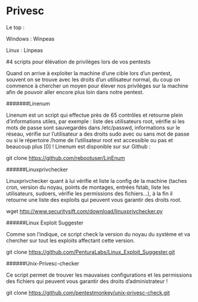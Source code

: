 # Privesc

Le top :

Windows : Winpeas

Linux : Linpeas


#4 scripts pour élévation de privilèges lors de vos pentests


Quand on arrive à exploiter la machine d’une cible lors d’un pentest, souvent on se trouve avec les droits d’un utilisateur normal, du coup on commence à chercher un moyen pour élever nos privilèges sur la machine afin de pouvoir aller encore plus loin dans notre pentest.


#######Linenum



Linenum est un script qui effectue près de 65 contrôles et retourne plein d’informations utiles, par exemple : liste des utilisateurs root, vérifie si les mots de passe sont sauvegardés dans /etc/passwd, informations sur le réseau, vérifie sur l’utilisateur a des droits sudo avec ou sans mot de passe ou si le répertoire /home de l’utilisateur root est accessible ou pas et beaucoup plus [0] ! Linenum est disponible sur sur Github :



git clone https://github.com/rebootuser/LinEnum

######Linuxprivchecker



Linuxprivchecker quant à lui vérifie et liste la config de la machine (taches cron, version du noyau, points de montages, entrées fstab, liste les utilisateurs, sudoers, vérifie les permissions des fichiers…), à la fin il retourne une liste des exploits qui peuvent vous garantir des droits root.


wget http://www.securitysift.com/download/linuxprivchecker.py


######Linux Exploit Suggester



Comme son l’indique, ce script check la version du noyau du système et va chercher sur tout les exploits affectant cette version. 


git clone https://github.com/PenturaLabs/Linux_Exploit_Suggester.git

######Unix-Privesc-checker



Ce script permet de trouver les mauvaises configurations et les permissions des fichiers qui peuvent vous garantir des droits d’administrateur !


git clone https://github.com/pentestmonkey/unix-privesc-check.git
